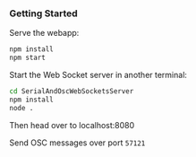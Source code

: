 ### Getting Started

Serve the webapp:
```bash
npm install
npm start
```

Start the Web Socket server in another terminal:
```bash
cd SerialAndOscWebSocketsServer
npm install
node .
```


Then head over to localhost:8080


Send OSC messages over port `57121`